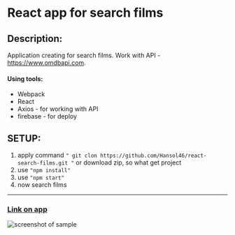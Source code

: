 # React app for search films
## Description:
Application creating for search films. Work with API - <https://www.omdbapi.com>.
#### Using tools:
* Webpack 
* React
* Axios - for working with API 
* firebase - for deploy 
## SETUP: 
1. apply command `" git clon https://github.com/Hansol46/react-search-films.git "` or download zip, so what get project 
2. use `"npm install"` 
3. use `"npm start"`
4. now search films 
***
### [Link on app](https://react-search-film.web.app/)
![screenshot of sample](http://webdesign.ru.net/images/Heydon_min.jpg)
